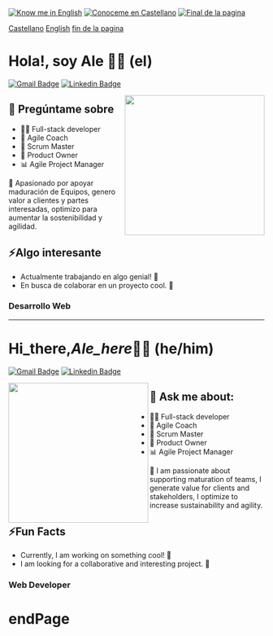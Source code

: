 

   [![Know me in English](https://img.shields.io/badge/-Know_me_in_English-%23ffffff.svg?style=for-the-badge&logoColor=151515)](#Hi_there,_Ale_here_👋🙂 (he/him)) [![Conoceme en Castellano](https://img.shields.io/badge/-Know_me_in_Spanish-%23ffffff.svg?style=for-the-badge&logoColor=151515)](#Hola!,_soy_Ale_👋🙂_(el)) [![Final de la pagina](https://img.shields.io/badge/-fin_de_la_pagina-%23ffffff.svg?style=for-the-badge&logoColor=151515)](#endPage) 


[Castellano](#Hola!,_soy_Ale_👋🙂_(el))  [English](#Hi_there,_Ale_here_👋🙂 (he/him))  [fin de la pagina](#endPage)


# Hola!, soy Ale 👋🙂 (el)

[![Gmail Badge](https://img.shields.io/badge/-GMAIL-c71610?style=flat&logo=Gmail&logoColor=white)](mailto:alejandroarends77@gmail.com "Connect via Email")
[![Linkedin Badge](https://img.shields.io/badge/-LINKEDIN-0e76a8?style=flat&logo=Linkedin&logoColor=white)](https://www.linkedin.com/in/alejandro-arends/ "Connect on LinkedIn")

<img src="https://res.cloudinary.com/dugjebahu/image/upload/v1706666065/Avatares/myAvatar-400x400_g752bb.png" align="right" height="275" />

## 💬 Pregúntame sobre

- 👩‍💻 Full-stack developer
- 🔄 Agile Coach
- 🔄 Scrum Master
- 🔄 Product Owner
- 📊 Agile Project Manager

🚀 Apasionado por apoyar maduración de Equipos,
   genero valor a clientes y partes interesadas,
   optimizo para aumentar la sostenibilidad y agilidad.


## ⚡Algo interesante

- Actualmente trabajando en algo genial! 🌟
- En busca de colaborar en un proyecto cool. 🚀


### Desarrollo Web

---

# Hi_there,_Ale_here_👋🙂 (he/him)

[![Gmail Badge](https://img.shields.io/badge/-GMAIL-c71610?style=flat&logo=Gmail&logoColor=white)](mailto:alejandroarends77@gmail.com "Connect via Email")
[![Linkedin Badge](https://img.shields.io/badge/-LINKEDIN-0e76a8?style=flat&logo=Linkedin&logoColor=white)](https://www.linkedin.com/in/alejandro-arends/ "Connect on LinkedIn")

<img src="https://res.cloudinary.com/dugjebahu/image/upload/v1706666065/Avatares/myAvatar-400x400_g752bb.png" align="left" height="275" />

 ## 💬 Ask me about:

  - 👩‍💻 Full-stack developer
  - 🔄 Agile Coach
  - 🔄 Scrum Master
  - 🔄 Product Owner
  - 📊 Agile Project Manager

  🚀 I am passionate about supporting maturation of teams,
  I generate value for clients and stakeholders,
  I optimize to increase sustainability and agility.

  ## ⚡Fun Facts

  - Currently, I am working on something cool! 🌟
  - I am looking for a collaborative and interesting project. 🚀

  ### Web Developer



# endPage
